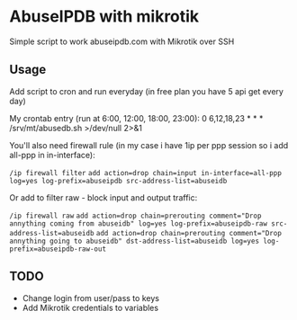 # AbuseIPDB with mikrotik
Simple script to work abuseipdb.com with Mikrotik over SSH

## Usage

Add script to cron and run everyday (in free plan you have 5 api get every day)

My crontab entry (run at 6:00, 12:00, 18:00, 23:00):
0 6,12,18,23 * * * /srv/mt/abusedb.sh >/dev/null 2>&1

You'll also need firewall rule (in my case i have 1ip per ppp session so i add all-ppp in in-interface):  

`/ip firewall filter`
`add action=drop chain=input in-interface=all-ppp log=yes log-prefix=abuseipdb src-address-list=abuseidb`

Or add to filter raw - block input and output traffic:

`/ip firewall raw`
`add action=drop chain=prerouting comment="Drop annything coming from abuseidb" log=yes log-prefix=abuseipdb-raw src-address-list=abuseidb`
`add action=drop chain=prerouting comment="Drop annything going to abuseidb" dst-address-list=abuseidb log=yes log-prefix=abuseipdb-raw-out`


## TODO
- Change login from user/pass to keys
- Add Mikrotik credentials to variables
